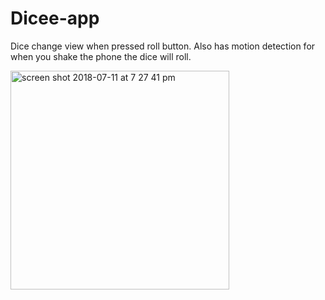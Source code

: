 # Dicee-app
Dice change view when pressed roll button. Also has motion detection for when you shake the phone the dice will roll.

<img width="350" alt="screen shot 2018-07-11 at 7 27 41 pm" src="https://user-images.githubusercontent.com/20943101/42976981-8749ce62-8b79-11e8-9309-95c9d42cc1c6.png">

